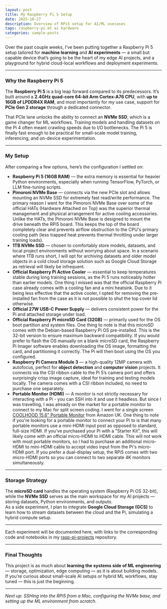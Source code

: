 ```yaml
---
layout: post
title: My Raspberry Pi 5 Setup
date: 2025-10-27
description: Overview of RPi5 setup for AI/ML usecases
tags: raspberry-pi ml ai hardware
categories: sample-posts
---
```


Over the past couple weeks, I’ve been putting together a Raspberry Pi 5 setup tailored for **machine learning** and **AI experiments** — a small but capable device that’s going to be the heart of my edge AI projects, and a playground for hybrid cloud-local workflows and deployment experiments.

---

### Why the Raspberry Pi 5

The **Raspberry Pi 5** is a big leap forward compared to its predecessors. It’s built around a **2.4GHz quad-core 64-bit Arm Cortex-A76 CPU**, with **up to 16GB of LPDDR4X RAM**, and most importantly for my use case, support for **PCIe Gen 2 storage** through a dedicated connector.

That PCIe lane unlocks the ability to connect an **NVMe SSD**, which is a game changer for ML workflows. Training models and handling datasets on the Pi 4 often meant crawling speeds due to I/O bottlenecks. The Pi 5 is finally fast enough to be practical for small-scale model training, inferencing, and on-device experimentation.

---

### My Setup

After comparing a few options, here’s the configuration I settled on:

- **Raspberry Pi 5 (16GB RAM)** — the extra memory is essential for heavier Python environments, especially when running TensorFlow, PyTorch, or LLM fine-tuning scripts.
- **Pimoroni NVMe Base** — connects via the new PCIe slot and allows mounting an NVMe SSD for extremely fast read/write performance. The primary reason I went for the Pimoroni NVMe Base over some of the official HATs (Hardware Attached on Top) was the superior thermal management and physical arrangement for active cooling accessories. Unlike the HATs, the Pimoroni NVMe Base is designed to mount the drive beneath the RPi5 board. This keeps the top of the board completely clear and prevents airflow obstruction to the CPU's primary cooling path (less trapped heat prevents thermal throttling under larger training loads).
- **1TB NVMe SSD** — chosen to comfortably store models, datasets, and local project environments without worrying about space. In a scenario where 1TB runs short, I will opt for archiving datasets and older model objects in a cold cloud storage solution such as Google Cloud Storage as retrieval will likely be infrequent.
- **Official Raspberry Pi Active Cooler** — essential to keep temperatures stable during long training sessions, as the Pi 5 runs noticeably hotter than earlier models. One thing I missed was that the official Raspberry Pi case already comes with a cooling fan and a mini heatsink. Due to it being less effective that the active cooler, I opted for removing the pre-installed fan from the case as it is not possible to shut the top cover lid otherwise.
- **Official 27W USB-C Power Supply** — delivers consistent power for the Pi and attached storage under load.
- **Official Raspberry Pi microSD Card (32GB)** — primarily used for the OS boot partition and system files. One thing to note is that this microSD comes with the Debian-based Raspberry Pi OS pre-installed. This is the 32-bit version to ensure maximum backward compatibility. If you would prefer to flash the OS manually on a blank microSD card, the Raspberry Pi Imager software enables downloading the OS image, formatting the card, and partitioning it correctly. The Pi will then boot using the OS you configured.
- **Raspberry Pi Camera Module 3** — a high-quality 12MP camera with autofocus, perfect for **object detection** and **computer vision** projects. It connects via the CSI ribbon cable to the Pi 5’s camera port and offers surprisingly crisp image capture, ideal for training and testing models locally. The camera comes with a CSI ribbon included, no need to purchase one separately.
- **Portable Monitor (HDMI)** — A monitor is not strictly necessary for interacting with a Pi - you can SSH into it and use it headless. But since I was travelling, I was already on the market for a portable monitor to connect to my Mac for split screen coding. I went for a single screen [COOLHOOD 15.6" Portable Monitor](https://www.amazon.co.uk/dp/B0CZNWKV25?ref=ppx_yo2ov_dt_b_fed_asin_title&th=1) from Amazon UK. One thing to note if you're looking for a portable monitor to connect your Pi to is that many portable monitors use a mini-HDMI input post as opposed to standard, full-size HDMI. If you've purchased your Pi with a "Starter Kit", this will likely come with an official micro-HDMI to HDMI cable. This will not work with most portable monitors, so I had to purchase an additional micro-HDMI to mini-HDMI cable to accept video input from the Pi's micro-HDMI port. If you prefer a dual-display setup, the RPi5 comes with two micro-HDMI ports so you can connect to two separate 4K monitors simultaneously.

---

### Storage Strategy

The **microSD card** handles the operating system (Raspberry Pi OS 32-bit), while the **NVMe SSD** serves as the main workspace for my AI projects — storing datasets, Python environments, and outputs.  
As a side experiment, I plan to integrate **Google Cloud Storage (GCS)** to learn how to stream datasets between the cloud and the Pi, simulating a hybrid compute setup.

---

Each experiment will be documented here, with links to the corresponding code and notebooks in my [rasp-pi-projects](https://github.com/arinagn/rasp-pi-projects) repository.

---

### Final Thoughts

This project is as much about **learning the systems side of ML engineering** — storage, optimization, edge computing — as it is about building models.  
If you’re curious about small-scale AI setups or hybrid ML workflows, stay tuned — this is just the beginning.

---

_Next up: SSHing into the RPi5 from a Mac, configuring the NVMe base, and setting up the ML environment from scratch._
